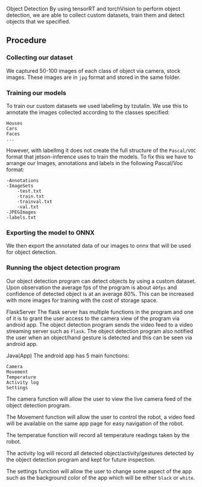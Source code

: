 Object Detection
By using tensorRT and torchVision to perform object detection, we are able to collect custom datasets, train them and detect objects that we specified.
## Procedure
### Collecting our dataset
We captured 50-100 images of each class of object via camera, stock images. These images are in `jpg` format and stored in the same folder.
### Training our models
To train our custom datasets we used labelImg by tzutalin. We use this to annotate the images collected according to the classes specified:
        
    Houses
    Cars
    Faces
    ...
However, with labelImg it does not create the full structure of the `Pascal/VOC` format that jetson-inference uses to train the models. To fix this we have to 
arrange our Images, annotations and labels in the following Pascal/Voc format:
        
    -Annotations
    -ImageSets
        -test.txt
        -train.txt
        -trainval.txt
        -val.txt
    -JPEGImages
    -labels.txt

### Exporting the model to ONNX
We then export the annotated data of our images to onnx that will be used for object detection.

### Running the object detection program
Our object detection program can detect objects by using a custom dataset. Upon observation the average fps of the program is about `40fps` and confidence of detected object is at an average 80%. This can be increased with more images for training with the cost of storage space.





FlaskServer
The flask server has multiple functions in the program and one of it is to grant the user access to the camera view of the program via android app. The object detection program sends the video feed to a video streaming server such as `Flask`. The object detection program also notified the user when an object/hand gesture is detected and 
this can be seen via android app. 





Java(App)
The android app has 5 main functions:

    Camera
    Movement
    Temperature
    Activity log
    Settings
The camera function will allow the user to view the live camera feed of the object detection program.

The Movement function will allow the user to control the robot, a video feed will be available on the same app page for easy navigation of the robot.

The temperatue function will record all temperature readings taken by the robot.

The activity log will record all detected object/activity/gestures detected by the object detection program and kept for future inspection.

The settings function will allow the user to change some aspect of the app such as the background color of the app which will be either `black` or `white`. 
